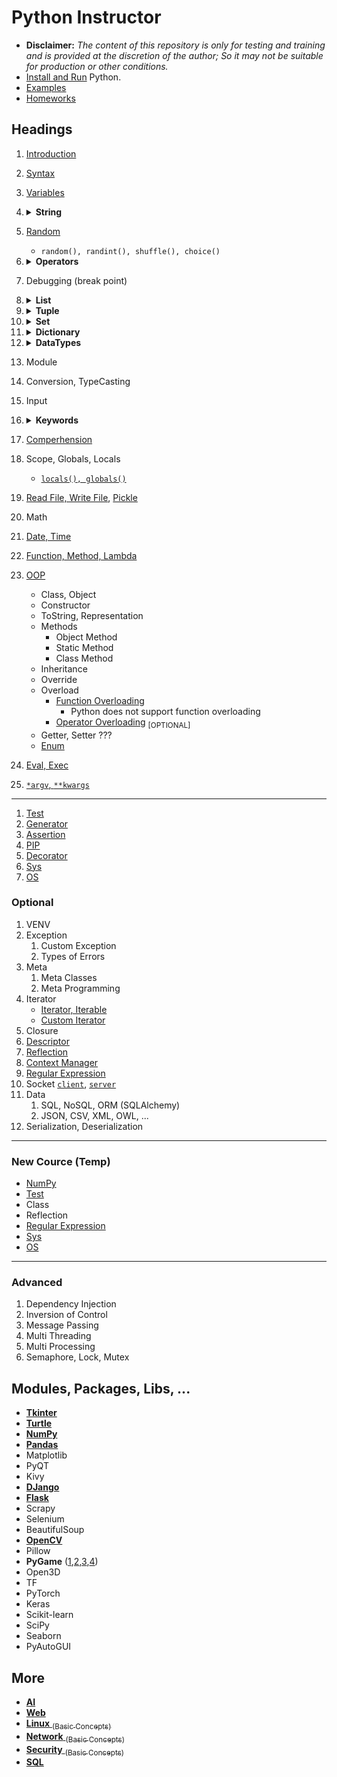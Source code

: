 # Python Instructor

- **Disclaimer:** _The content of this repository is only for testing and training and is provided at the discretion of the author; So it may not be suitable for production or other conditions._
- [Install and Run](/lessons/python/installation/README.md) Python.
- [Examples](/lessons/python/examples/README.md)
- [Homeworks](/README-PYTHON-HOMEWORKS.md)

## Headings
1. [Introduction](introduction/README.md)
1. [Syntax](syntax/README.md)
1. [Variables](concepts/variables/README.md)
1. <details>
   <summary><strong>String</strong></summary>

   - [Strings](/lessons/python/concepts/string)
   - [`encode, decode`](/lessons/python/concepts/string/encode-string.py)
   - [`strip, lstrip, rstrip`](/lessons/python/concepts/string/trim-string.py)
   - [`join, concatenation`](/lessons/python/concepts/string/concat-string.py)
   - [`endswith, startswith, find, rfind, index, rindex`](/lessons/python/concepts/string/search-string.py)
   - [`translate, maketrans, format, format_map`](/lessons/python/concepts/string/format-string.py)
   - [`partition, rpartition, splitlines, split, slice`](/lessons/python/concepts/string/split-string.py)
   - [`(title, capitalize), (lower, upper, swapcase, casefold), (center, ljust, rjust)`](/lessons/python/concepts/string/audit-string.py)
   - [`in, (istitle, islower, isupper), isspace, isprintable, isidentifier, (isascii, isalpha), (isalnum, isnumeric, isdecimal, isdigit)`](/lessons/python/concepts/string/check-string.py)
   - [`zfill, count, replace, len, expandtabs, multi-line, loop-over-characters, reverse`](/lessons/python/concepts/string/other-string-functions.py)
   - [Scape Chars `\t \f \" \n \r \b \oct \hex`](/lessons/python/concepts/string/scape-chars.py)
   </details>
2. [Random](/lessons/python/concepts/random/general-random-functions.py)
   - `random(), randint(), shuffle(), choice()`
3. <details>
      <summary><strong>Operators</strong></summary>

      - [Operators](/lessons/python/concepts/operators)
      1. [Arithmetic](/lessons/python/concepts/operators/arithmetic-operators.py) `+ -` ,...
      2. [Assignment](/lessons/python/concepts/operators/assignment-operators.py) `= += -=` ,...
      3. [Comparison](/lessons/python/concepts/operators/comparison-operators.py) `== != >=` ,...
      4. [Logical](/lessons/python/concepts/operators/logical-operators.py) `and, or, not`
      5. [Identity](/lessons/python/concepts/operators/identity-operators.py) `is, is not`
      6. [Membership](/lessons/python/concepts/operators/membership-operators.py) `in, not in`
      7. [Bitwise](/lessons/python/concepts/operators/bitwise-operators.py) `& | ^ ~ << >>`
      </details>
4. Debugging (break point)
5. <details>
      <summary><strong>List</strong></summary>
      
      - Ordered, Changeable, Indexed, Allow Duplicate
      - [`access, assign, iterate, list(), .append(), .insert(), .remove(), del, .pop(), .copy(), .extend(), .clear(), len(), .count(), slice, join, unpack, in, .index(), .reverse(), .sort()`](/lessons/python/concepts/collections/list-access.py)
      </details>
6. <details>
      <summary><strong>Tuple</strong></summary>
      
      - Ordered, Unchangeable, Indexed, Allow Duplicate
      - Tuples are **unchangeable**, or **immutable** so you cannot add or remove items from it
      - [`access, tuple with one item, tuple(), iterate, del completely, len(), .count(), slice, join, unpack, in, .index()`](/lessons/python/concepts/collections/tuple-access.py)
      </details>
7. <details>
      <summary><strong>Set</strong></summary>
      
      - Unordered, Unchangeable (By index, But you can add/remove), Unindexed, No Duplicate
      - [`access, len(), set(), in, .add(), .update(), (.remove(), .discard(), .pop(), del), .copy(), .clear(), (.union(), intersection, difference, symmetric_difference), (disjoint, subset, superset)`](/lessons/python/concepts/collections/set-access.py)
      - [`frozenset()`](/lessons/python/concepts/collections/set-frozen.py)
      </details>
8. <details>
      <summary><strong>Dictionary</strong></summary>
      
      - Ordered, Changeable, Key Value, No Duplicate
      - [`access, assign, .update(), dict(), .keys(), .values(), .items(), zip(), len(), .pop(), .popitem(), del, .clear(), .copy(), .fromkeys(), .setdefault())`](/lessons/python/concepts/collections/dict-access.py)
      </details>
9.  <details>
      <summary><strong>DataTypes</strong></summary>
      
      - Numbers: [`Integer, Float, Complex`](/lessons/python/concepts/data-types/data-type-number.py)
      - Sequence: [`String`](/lessons/python/concepts/data-types/data-type-string.py), [`Range`](/lessons/python/concepts/data-types/data-type-range.py), [`List`](/lessons/python/concepts/collections/list-access.py), [`Tuple`](/lessons/python/concepts/collections/tuple-access.py), `Bytes`, `ByteArray`
      - Set: [`Set`](/lessons/python/concepts/collections/set-access.py), [`FrozenSet`](/lessons/python/concepts/collections/set-frozen.py)
      - Map: [`Dictionary`](/lessons/python/concepts/collections/dict-access.py)
      - Nothing: `None`
      - Boolean: [`Boolean`](/lessons/python/concepts/boolean/boolean-concept.py)
      - Binary: [`Bytes, ByteArray, MemoryView`](/lessons/python/concepts/data-types/data-type-bytes.py)
      - `bytes` is immutable; however `bytearray` is mutable
      </details>
10. Module
11. Conversion, TypeCasting
12. Input
13. <details>
      <summary><strong>Keywords</strong></summary>

      - [if, elif, else](/lessons/python/concepts/keywords/keywords-if-elif.py)
      - [for](/lessons/python/concepts/keywords/keywords-for.py)
      - [while, continue, break](/lessons/python/concepts/keywords/keywords-while.py)
      - [try, except, finally](/lessons/python/concepts/keywords/keywords-try-except.py)
      - [and, or, not, in, is](/lessons/python/concepts/keywords/keywords-and-or-not-in-is.py)
      - [import, from, as](/lessons/python/concepts/keywords/keywords-import.py)
      - [class, def, lambda, pass, return, del](/lessons/python/concepts/keywords/keywords-class-def-lambda-pass-ret-del.py)
      - [global, nonlocal](/lessons/python/concepts/keywords/keywords-scope.py)
      - [assert](/lessons/python/concepts/keywords/keywords-assert.py) <sub>[Optonal]</sub>, [raise](/lessons/python/concepts/keywords/keywords-raise.py) <sub>[Optonal]</sub>
      - [with](/lessons/python/concepts/keywords/keywords-with.py) <sub>[Optonal]</sub>
      - [yield](/lessons/python/concepts/keywords/keywords-yield.py) <sub>[Optonal]</sub>
      </details>
15. [Comperhension](/lessons/python/concepts/collections/comperhension.py)
16. Scope, Globals, Locals
    - [`locals(), globals()`](/lessons/python/concepts/variables/scope.py)
17. [Read File, Write File](/lessons/python/examples/sample/file/read-write-file.py), [Pickle](/lessons/python/examples/sample/file/read-write-pickle.py)
18. Math
19. [Date, Time](/lessons/python/concepts/date-time/date-time.py)
14. [Function, Method, Lambda](/lessons/python/concepts/object-oriented/types-of-methods.py)
20. [OOP](/lessons/python/concepts/object-oriented/README.md)
    - Class, Object
    - Constructor
    - ToString, Representation
    - Methods
      - Object Method
      - Static Method
      - Class Method
    - Inheritance
    - Override
    - Overload
      - [Function Overloading](/lessons/python/concepts/object-oriented/function-overloading.py)
          -  Python does not support function overloading
      - [Operator Overloading](/lessons/python/concepts/operators/operator-overload.py) <sub>[OPTIONAL]</sub>
    - Getter, Setter ???
    - [Enum](/lessons/python/concepts/enum/color-enum.py)
1. [Eval, Exec](/lessons/python/concepts/advanced/eval-exec.py)
1. [`*argv`, `**kwargs`](/lessons/python/concepts/advanced/argv-kwargs.py)
----
1. [Test](concepts/test/README.md)
1. [Generator](/lessons/python/concepts/advanced/simple-generator.py)
1. [Assertion](/lessons/python/concepts/advanced/simple-assertion.py)
1. [PIP](/lessons/python/installation/README-PIP.md)
1. [Decorator](/lessons/python/concepts/advanced/simple-decorator.py)
1. [Sys](/modules/sys/README.md)
1. [OS](/modules/os/README.md)


### Optional
1. VENV
7. Exception
   1. Custom Exception
   2. Types of Errors
10. Meta
    1. Meta Classes
    2. Meta Programming
12. Iterator
    - [Iterator, Iterable](/lessons/python/concepts/advanced/simple-iterator.py)
    - [Custom Iterator](/lessons/python/concepts/advanced/custom-iterator.py)
13. Closure
14. [Descriptor](/lessons/python/concepts/advanced/simple-descriptor.py)
15. [Reflection](/lessons/python/concepts/advanced/simple-reflection.py)
16. [Context Manager](/lessons/python/concepts/keywords/keywords-with.py)
17. [Regular Expression](/concepts/regex/README.md)
18. Socket [`client`](/lessons/python/examples/sample/socket/simple-socket-client.py), [`server`](/lessons/python/examples/sample/socket/simple-socket-server.py)
19. Data
    1.  SQL, NoSQL, ORM (SQLAlchemy)
    2.  JSON, CSV, XML, OWL, ...
20. Serialization, Deserialization


---
### New Cource (Temp)
- [NumPy](/lessons/python/modules/numpy/README.md)
- [Test](concepts/test/README.md)
- Class
- Reflection
- [Regular Expression](/concepts/regex/README.md)
- [Sys](/modules/sys/README.md)
- [OS](/modules/os/README.md)
---


### Advanced
1. Dependency Injection
2. Inversion of Control
3. Message Passing
4. Multi Threading
5. Multi Processing
6. Semaphore, Lock, Mutex

## Modules, Packages, Libs, ...
- [**Tkinter**](/lessons/python/modules/tkinter/README.md)
- [**Turtle**](/lessons/python/modules/turtle/README.md)
- [**NumPy**](/lessons/python/modules/numpy/README.md)
- [**Pandas**](/lessons/python/modules/pandas/README.md)
- Matplotlib
- PyQT
- Kivy
- [**DJango**](/lessons/python/modules/django/README.md)
- [**Flask**](/lessons/python/modules/flask/README.md)
- Scrapy
- Selenium
- BeautifulSoup
- [**OpenCV**](/lessons/python/modules/opencv/README.md)
- Pillow
- **PyGame** ([1](/lessons/python/examples/sample/game_engine/simple-2d-game-part1.py),[2](/lessons/python/examples/sample/game_engine/simple-2d-game-part2.py),[3](/lessons/python/examples/sample/game_engine/simple-2d-game-part3.py),[4](/lessons/python/examples/sample/game_engine/simple-2d-game-part4.py))
- Open3D
- TF
- PyTorch
- Keras
- Scikit-learn
- SciPy
- Seaborn
- PyAutoGUI

## More
- [**AI**](lessons/ai/README.md)
- [**Web**](lessons/frontend/README.md)
- [**Linux** <sub>(Basic Concepts)</sub>](lessons/linux/README.md)
- [**Network** <sub>(Basic Concepts)</sub>](lessons/network/README.md)
- [**Security** <sub>(Basic Concepts)</sub>](lessons/security/README.md)
- [**SQL**](lessons/sql/README.md)